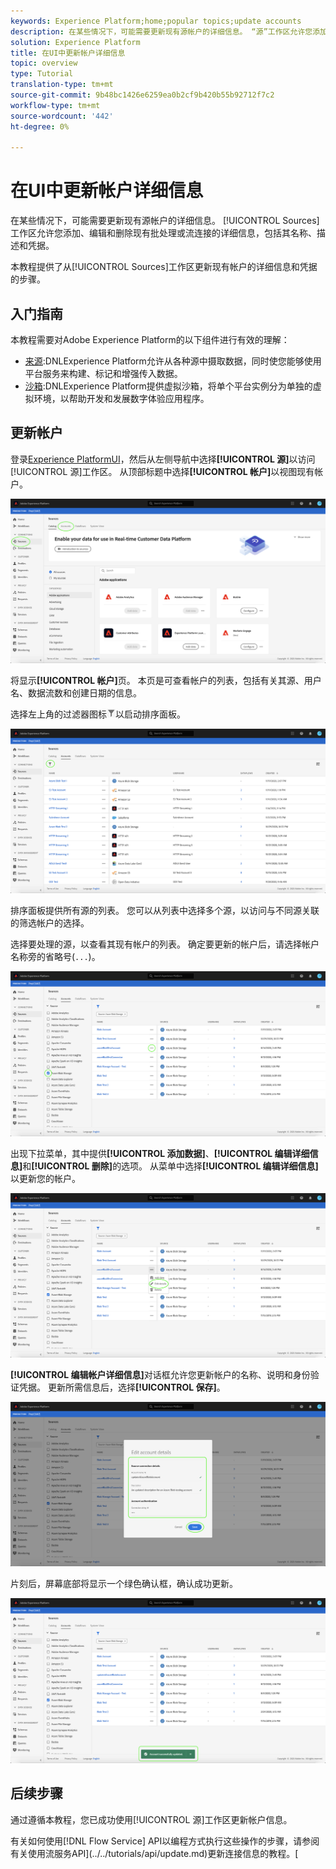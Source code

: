 ```yaml
---
keywords: Experience Platform;home;popular topics;update accounts
description: 在某些情况下，可能需要更新现有源帐户的详细信息。 “源”工作区允许您添加、编辑和删除现有批处理或流连接的详细信息，包括其名称、描述和凭据。
solution: Experience Platform
title: 在UI中更新帐户详细信息
topic: overview
type: Tutorial
translation-type: tm+mt
source-git-commit: 9b48bc1426e6259ea0b2cf9b420b55b92712f7c2
workflow-type: tm+mt
source-wordcount: '442'
ht-degree: 0%

---
```



# 在UI中更新帐户详细信息

在某些情况下，可能需要更新现有源帐户的详细信息。 [!UICONTROL Sources]工作区允许您添加、编辑和删除现有批处理或流连接的详细信息，包括其名称、描述和凭据。

本教程提供了从[!UICONTROL Sources]工作区更新现有帐户的详细信息和凭据的步骤。

## 入门指南

本教程需要对Adobe Experience Platform的以下组件进行有效的理解：

- [来源](../../home.md):DNLExperience Platform允许从各种源中摄取数据，同时使您能够使用平台服务来构建、标记和增强传入数据。
- [沙箱](../../../sandboxes/home.md):DNLExperience Platform提供虚拟沙箱，将单个平台实例分为单独的虚拟环境，以帮助开发和发展数字体验应用程序。

## 更新帐户

登录[Experience PlatformUI](https://platform.adobe.com)，然后从左侧导航中选择&#x200B;**[!UICONTROL 源]**&#x200B;以访问[!UICONTROL 源]工作区。 从顶部标题中选择&#x200B;**[!UICONTROL 帐户]**&#x200B;以视图现有帐户。

![目录](../../images/tutorials/update/catalog.png)

将显示&#x200B;**[!UICONTROL 帐户]**&#x200B;页。 本页是可查看帐户的列表，包括有关其源、用户名、数据流数和创建日期的信息。

选择左上角的过滤器图标![过滤器](../../images/tutorials/update/filter.png)以启动排序面板。

![帐户列表](../../images/tutorials/update/accounts-list.png)

排序面板提供所有源的列表。 您可以从列表中选择多个源，以访问与不同源关联的筛选帐户的选择。

选择要处理的源，以查看其现有帐户的列表。 确定要更新的帐户后，请选择帐户名称旁的省略号(`...`)。

![accounts-sort](../../images/tutorials/update/accounts-sort.png)

出现下拉菜单，其中提供&#x200B;**[!UICONTROL 添加数据]**、**[!UICONTROL 编辑详细信息]**&#x200B;和&#x200B;**[!UICONTROL 删除]**&#x200B;的选项。 从菜单中选择&#x200B;**[!UICONTROL 编辑详细信息]**&#x200B;以更新您的帐户。

![更新](../../images/tutorials/update/update.png)

**[!UICONTROL 编辑帐户详细信息]**&#x200B;对话框允许您更新帐户的名称、说明和身份验证凭据。 更新所需信息后，选择&#x200B;**[!UICONTROL 保存]**。

![edit-account-details](../../images/tutorials/update/edit-account-details.png)

片刻后，屏幕底部将显示一个绿色确认框，确认成功更新。

![更新确认](../../images/tutorials/update/update-confirmed.png)

## 后续步骤

通过遵循本教程，您已成功使用[!UICONTROL 源]工作区更新帐户信息。

有关如何使用[!DNL Flow Service] API以编程方式执行这些操作的步骤，请参阅有关使用流服务API](../../tutorials/api/update.md)更新连接信息的教程。[